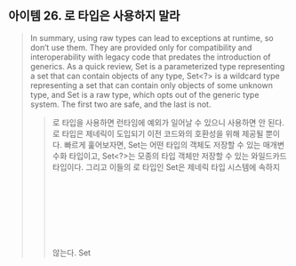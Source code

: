 

## 아이템 26. 로 타입은 사용하지 말라

> In summary, using raw types can lead to exceptions at runtime, so don’t use them. They are provided only for compatibility and interoperability with legacy code that predates the introduction of generics. As a quick review, Set<Object> is a parameterized type representing a set that can contain objects of any type, Set<?> is a wildcard type representing a set that can contain only objects of some unknown type, and Set is a raw type, which opts out of the generic type system. The first two are safe, and the last is not.

> 로 타입을 사용하면 런타임에 예외가 일어날 수 있으니 사용하면 안 된다. 로 타입은 제네릭이 도입되기 이전 코드와의 호환성을 위해 제공될 뿐이다. 빠르게 훑어보자면, Set<Object>는 어떤 타입의 객체도 저장할 수 있는 매개변수화 타입이고, Set<?>는 모종의 타입 객체만 저장할 수 있는 와일드카드 타입이다. 그리고 이들의 로 타입인 Set은 제네릭 타입 시스템에 속하지 않는다. Set<Object>와 Set<? >는 안전하지만, 로 타입인 Set은 안전하지 않다.



### 용어 정리

- 아따 많다. 타입 파라미터와 타입들을 분류해보자.

| 한글 용어                    | 영문                           | 예                                  |
| :--------------------------- | ------------------------------ | ----------------------------------- |
| 실제 타입 파리미터(매개변수) | actual type parameter          | `<String>`                          |
| (정규) 타입 파라미터         | formal type parameter          | `<E>`                               |
| 한정적 타입 파라미터         | bounded type parameter         | `<E extends Number>`                |
| 재귀적 타입 한정             | recursive type bound           | `<T extends Comparable<T>>`         |
| 이거는 부르는 이름이 없나?   | recursive wildcard type bound? | `<T extends Comparable<? super T>>` |
|                              |                                |                                     |
| 로 타입                      | raw type                       | `List`                              |
| 매개변수화 타입              | parameterized type             | `List<String>`                      |
| 제네릭 타입                  | generic type                   | `List<E>`                           |
| 비한정적 와일드카드 타입     | unbounded wildcard type        | `List<?>`                           |
| 한정적 와일드카드 타입       | bounded wildcard type          | `List<? extends Number>`            |
|                              |                                |                                     |
| 제네릭 메서드                | generic method                 | `static <E> List<E> asList(E[] a)`  |
| 타입 토큰                    | type token                     | `String.class`                      |



### 로타입

- 이 책 전반에서 줄기차게 이야기하듯, 오류는 가능한 한 발생 즉시, 이상적으로는 컴파일할 때 발견하는 것이 좋다.
  - 밑에 예제는 로 타입을 쓴 절대 따라 하면 안되는 예제
    - 컴파일, 실행은 되지만 런타임에 문제가 발생하고 문제 발생 지점과 원인을 제공한 코드가 멀리 떨어져 있을 가능성이 있어 원인 찾으려면 전체를 훑어봐야 할 수도 있다. 
  - 매개변수화된 컬렉션 타입으로 만들어 주면 엉뚱한 타입을 넣으려 하면 컴파일 오류가 발생한다.
    - `incompatible types: Coin connot be converted`

```java
// 코드 26-1 컬렉션의 로 타입 - 따라 하지 말 것!
// Stamp 인스턴스만 취급한다.
private final Collection stamps = ...;
// 실수로 동전을 넣는다.
stamps.add(new Coin(...)); // "unchecked cll" 경고를 내빝기는 하지만 컴파일이 된다.
```

```java
// 코드 26-2 반복자의 로 타입 - 따라 하지 말 것!
for (Iterator i = stamps.iterator(); i.hasNext();) {
    Stamp stamp = (Stamp) i.next(); // ClassCastException 발생
    stamp.cancel();
}
```

```java
// 코드 26-3 매개변수화된 컬렌션 타입 - 타입 안정성 확보!
private final Collection<Stamp> stamps = ...;
```



- **로 타입**을 쓰는 걸 언어 차원에서 막아 놓지는 않았지만 **절대로 써서는 안된다.**
  - 로 타입을 쓰면 제네릭이 안겨주는 안전성과 표현력을 모두 잃게 된다.
  - 절대 써서는 안 되는 로 타입을 만든 이유는 제네릭이 도입되기 전 코드와의 호환성 때문이다.
    - 이 마이그레이션 호환성을 위해 로 타입을 지원하고 제네릭 구현에는 소거(erasure; 아이템 28) 방식을 사용하기로 했다.



### 로 타입과 매개변수화 타입

- 로 타입 `List`와 매개변수화 티입인 `List<Object>`의 차이는 무엇일까나?
  - 매개변수로 `List`를 받는 메서드 `List<String>`을 넘길 수 있지만, `List<Object>`를 받는 메서드에는 넘길 수 없다.
  - `List<String>`은 로 타입인 `List`의 하위 타입이지만, `List<Object>`의 하위 타입은 아니다(아이템 28).
  - `List<Object>` 같은 매개변수화 타입을 사용할 때와 달리 `List` 같은 로 타입을 사용하면 타입 안전성을 잃게 된다.

```java
// 코드 26-4 런타임에 실패한다. - unsafeAdd 메서드가 로 타입(List)을 사용
public class Raw {
    public static void main(String[] args) {
        List<String> strings = new ArrayList<>();
        unsafeAdd(strings, Integer.valueOf(42));
        String s = strings.get(0); // 컴파일러가 자동으로 형변환 코드를 넣어준다.
    }

		// List list를 List<Object> list로 변경하면 컴파일조차 되지 않는다. 
    // 오류를 실행전에 컴파일할 때 발견!   
    private static void unsafeAdd(List list, Object o) {
        list.add(o);
    }
}
```



### 비한정적 와일드카드 타입

- 제네릭 타입을 쓰고 싶지만 실제 타입 매개변수가 무엇인지 신경 쓰고 싶지 않다면 물음표(?) 와일드카드를 사용하자.
  - 제네릭 타입인 `Set<E>`의 비한정적 와일드카드 타입은 `Set<?>`이다.
    - 이것이 어떤 타입이라도 담을 수 있는 가장 범용적인 매개변수화 `Set` 타입이다. 
  - 와일드카드 타입은 안전하고, 로 타입은 안전하지 않다.
    - 로 타입 컬렉션에는 아무 원소나 넣을 수 있으니 타입 불변식을 훼손하기 쉽다.
    - 반면, `Collection<?>`에는 (`null` 외에는) 어떤 원소도 넣을 수 없다.
      - `String`이든 뭐든 넣으려고 하면 컴파일 오류 발생
    - 비한정적 와일드카드 타입으로 하면 `Set<String>`, `Set<Integer>` 어떤 타입이든지 다 파라미터로 던질 수 있네.
      - 근데 파라미터로 넘기는 컬렉션에는 null 빼고는 아무것도 넣을 수 없다.
      - 굳이 넣고 싶으면 Lower-Bounded Wildcards 쓰면 된다.
        - `List<?>`이걸  `List<? super String>` 이렇게 하면 아무 원소나 넣을 수 없으니 불변식을 훼손하지 않고 넣을 수 있다. 

```java
// 코드 26-5 잘못된 예 - 모르는 타입의 원소도 받는 로 타입을 사용했다.
static int numElementsInCommon(Set s1, Set s2) {...}
// 코드 26-6 비한정적 와일드카드 타입을 사용하라. - 타입 안전하며 유연하다.
static int numElementsInCommon(Set<?> s1, Set<?> s2) {...}
```



### 로 타입을 써야하는 예외

- `class` 리터럴에는 로 타입을 써야 한다.
  - 허용 (로타입)
    - `List.class`, `String[].class`, `int.class`
  - 허용하지 않는거 (로 타입 외의 타입)
    - `List<String>.class`, `List<?>.class`
- `instanceof` 연산자와 관련해서
  - `instanceof` 연산자 뒤에는 로 타입과 비한정적 와일드카드 타입만 올 수 있다.
    - 런타임에는 제네릭 타입 정보가 지워지기 때문에 둘 다 똑같이 동작한다.
    - 제네릭 타입이나 한정적 와일드카드 등을 쓰면 컴파일 에러가 난다.
  - 밑에 예제가 제네릭 타입에 `intanceof`를 사용하는 올바른 예다.

```java
// 코드 26-7 로 타입을 써도 좋은 예 - instanceof 연산자
if (o instanceof Set) {     // 로 타입
  	Set<?> s = (Set<?>) o;  // 와일드카드 타입
  	...
}
```



## 아이템 27. 비검사 경고를 제거하라

> In summary, unchecked warnings are important. Don’t ignore them. Every unchecked warning represents the potential for a ClassCastException at run- time. Do your best to eliminate these warnings. If you can’t eliminate an unchecked warning and you can prove that the code that provoked it is typesafe, suppress the warning with a @SuppressWarnings("unchecked") annotation in the narrowest possible scope. Record the rationale for your decision to suppress the warning in a comment.

> 비검사 경고는 중요하니 무시하지 말자. 모든 비검사 경고는 런타임에 ClassCastException을 일으킬 수 있는 잠재적 가능성을 뜻하니 최선을 다해 제거하라. 경고를 없앨 방법을 찾지 못하겠다면, 그 코드가 타입 안전함을 증명하고 가능한 한 범위를 좁혀 @SuppressWarnings("unchecked") 애너테이션으로 경고를 숨겨라. 그런 다음 경고를 숨기기로 한 근거를 주석으로 남겨라.



- 할 수 있는 한 모든 비검사 경고를 제거하자.
- 경고를 제거할 수는 없지만 타입 안전하다고 확신할 수 있다면 `@SuppressWarnings("unchecked")` 애너테이션을 달아 경고를 숨기자.
  - `@SuppressWarnings` 애너테이션은 개별 지역변수 선언부터 클래스 전체까지 어떤 선언에도 달 수 있다. 
  - 하지만 `@SuppressWarnings` 애너테이션은 항상 가능한 한 좁은 범위에 적용하자.
  - `@SuppressWarnings("unchecked")` 애너테이션을 사용할 때면 그 경고를 무시해도 안전한 이유를 항상 주석으로 잠겨야 한다.



## 아이템 28. 배열보다는 리스트를 사용하라

> In summary, arrays and generics have very different type rules. Arrays are covariant and reified; generics are invariant and erased. As a consequence, arrays provide runtime type safety but not compile-time type safety, and vice versa for generics. As a rule, arrays and generics don’t mix well. If you find yourself mixing them and getting compile-time errors or warnings, your first impulse should be to replace the arrays with lists.

> 배열과 제네릭에는 매우 다른 타입 규칙이 적용된다. 배열은 공변이고 실체화되는 반면, 제네릭을 불공변이고 타입 정보가 소거된다. 그 결과 배열은 런타임에는 타입 안전하지만 컴파일타임에는 그렇지 않다. 제네릭은 반대다. 그래서 둘을 섞어 쓰기란 쉽지 않다. 둘을 섞어 쓰다가 컴파일 오류나 경고를 만나면, 가장 먼저 배열을 리스트로 대체하는 방법을 적용해보자.



### 배열과 제네릭 타입의 차이

- **배열은 공변(covariant)인데, 제네릭은 불공변(invariant)이다.**
  - `Sub`이 `Super`의 하위 타입이라면 `Sub[]`은 `Super[]`의 하위 타입이 된다.
    - 공변, 즉 함께 변한다는 뜻.
  - 서로 다른 타입 `Type1`과 `Type2`가 있을 때, `List<Type1>`은 `List<Type2>`의 하위 타입도 아니고 상위 타입도 아니다
    - `Type1`과 `Type2`가 상속관계에 있다고 해도`List<Type1>`과 `List<Type2>`은 서로 상위 타입도 하위 타입도 아니다.
  - 배열에서는 실수를 런타임에야 알게 되지만 리스트는 컴파일할 때 바로 알 수 있다.

```java
// 코드 28-1 런타임에 실패한다.
Object[] objectArray = new Long[1];
objectArray[0] = "타입이 달라 넣을 수 없다"; // ArrayStoreException을 던진다.
```

```java
// 코드 28-2 컴파일되지 않는다.
List<Object> ol = new ArrayList<Long>(); // 호환되지 않는 타입이다.
ol.add("타입이 달라 넣을 수 없다.");
```



- 배열은 런타임에도 자신이 담기로 한 원소의 타입을 인지하고 확인하지만 제네릭은 타입 정보가 런타임에는 소거된다.
  - 소거는 제네릭이 지원되기 전의 레거시 코드와 제네릭 타입을 함계 사용할 수 있게 해주는 매커니즘으로, 자바 5가 제네릭으로 순조롭게 전환될 수 있도록 해줬다(아이템 26).
- 이런 주요 차이로 인해 배열과 제네릭은 잘 어우러지지 못한다.



### 제네릭 배열 생성 불허용

- 배열은 제네릭 타입(`new List<E>[]`), 매개변수화 타입(`new List<String>[]`), 타입 매개변수(`new E[]`)로 사용할 수 없다(괄호안이 안되는 예).

```java
List<String>[] stringLists = new List<String>[1];  // (1)
List<Integer> intList = List.of(42);               // (2)
Object[] objects = stringLists;                    // (3)
objects[0] = intList;                              // (4)
String s = stringLists[0].get(0);                  // (5)
```

- (5) `stringLists[0].get()`
  - (3) `List<String>[]`를 `Object[]`에 할당
    - 배열은 공변이니 이게 된다고 가정
  - (4) `List<Integer>` 이거를 `objects[0]` 에
  - `get(0)` 하면 `Integer`가 나온다.
    - 컴파일러는 꺼낸 원소를 자동으로 `String`으로 형변환하는데, 이때 `ClassCastException`이 발생
    - 이런 일을 방지하기 위해서는 제네릭 배열이 생성되지 않도록 (1)에서 컴파일 오류룰 내야 한다.



### 실체화 불가 타입

- `E`(타입 파라미터), `List<E>`(제네릭 타입), `List<String>`(매개변수화 타입) 같은 타입을 **실체화 불가 타입**(non-reifiable type)이라고 한다.

- - 실체화되지 않아서 런타임에는 컴파일타임보다 타입 정보를 적게 가지는 타입이다.
  - 배열을 비한정적 와일드카드 타입으로 만들 수는 있지만, 유용하게 쓰일 일은 거의 없다.

- - 실체화되지 않아서 런타임에는 컴파일타임보다 타입 정보를 적게 가지는 타입이다.
  - 배열을 비한정적 와일드카드 타입으로 만들 수는 있지만, 유용하게 쓰일 일은 거의 없다.



### `E[]` 대신 `List<E>`를 사용

- 비검사 형변환 경고를 제거하려면 배열 대신 리스트를 쓰면 된다.

```java
// 코드 28-4 Chooser - 제네릭을 시급히 적용해야 한다!
public class Chooser {
  
    private final Object[] choiceArray;

    public Chooser(Collection choices) {
        choiceArray = choices.toArray();
    }

    public Object choose() {
        Random rnd = ThreadLocalRandom.current();
        return choiceArray[rnd.nextInt(choiceArray.length)];
    }
  
}
```

```java
// 코드 28-5 Chooser를 제네릭으로 만들기 위한 첫 시도 - 컴파일되지 않는다.
public class Chooser<T> {
  
    private final T[] choiceArray;

    public Chooser(Collection<T> choices) {
        choiceArray = choices.toArray();
      	// (T[]) choices.toArray();
      	// 이렇게 형변환을 해도 컴파일러는 T가 무슨 타입인지 알 수 없으니
       	// 이 형변환이 런타임에도 안전한지 보장할 수 없다는 경고 메세지를 띄운다. 
    }

    public Object choose() {
        Random rnd = ThreadLocalRandom.current();
        return choiceArray[rnd.nextInt(choiceArray.length)];
    }
  
}
```

```java
// 코드 28-6 리스트 기반 Chooser - 타입 안전성 확보!
public class Chooser<T> {
  
    private final List<T> choiceList;

    public Chooser(Collection<T> choices) {
        choiceList = new ArrayList<>(choices);
    }

    public T choose() {
        Random rnd = ThreadLocalRandom.current();
        return choiceList.get(rnd.nextInt(choiceList.size()));
    }
  
}
```



## 아이템 29. 이왕이면 제네릭 타입으로 만들라

> In summary, generic types are safer and easier to use than types that require casts in client code. When you design new types, make sure that they can be used without such casts. This will often mean making the types generic. If you have any existing types that should be generic but aren’t, generify them. This will make life easier for new users of these types without breaking existing clients (Item 26).

> 클라이언트에서 직접 형변환해야 하는 타입보다 제네릭 타입이 더 안전하고 쓰기 편하다. 그러니 새로운 타입을 설계할 때는 형변환 없이도 사용할 수 있도록 하라. 그렇게 하려면 제네릭 타입으로 만들어야 할 경우가 많다. 기존 타입 중 제네릭이었어야 하는 게 있다면 제네릭 타입으로 변경하자. 기존 클라이언트에는 아무 영향을 주지 않으면서, 새로운 사용자를 훨씬 편하게 해주는 길이다(아이템 26).



- 코드 29-1 `Stack` 클래스는 원래 제네릭 타입이어야 마땅하다.

  - 제네릭으로 만들어보자.
  - 이 클래스를 제네릭으로 바꾼다고 해도 현재 버전을 사용하는 클라이언트에는 아무런 해가 없다.

- 일반 클래스를 제네릭 클래스로 만드는 첫 단계는 클래스 선언에 **타입 파라미터**를 추가하는 일이다.

  - ```java
    elements = new E[DEFAULT_INITIAL_CAPACITY];
    ```

    - `E`와 같은 타입 파라미터는 실체화 불가 타입으로 배열을 만들 수 없다(아이템 28).
      - 해결책 두 가지

- 첫 번째 방법은 제네릭 배열 생성을 금지하는 제약을 대놓고 우회하는 방법

  - `Object` 배열을 생성한 다음 제네릭 배열로 형변환
    - 배열 `elements`는 `private` 필드에 저장되고, 클라이언트로 반환되거나 다른 메서드에 전달되는 일이 전혀 없다.
    - `push` 메서드를 통해 배열에 저장되는 원소의 타입은 항상 `E`다.
    - 이 비검사 형변환은 확실히 안전하다.
    - 비검사 형변환이 안전함을 직접 증명했다면 범위를 최소로 좁혀 `@SuppressWarnings` 애너테이션으로 해당 경고를 숨긴다(아이템 27).

```java
// 코드 29-2 제네릭 스택으로 가는 첫 단계 - 컴파일되지 않는다.
// E[]를 이용한 제네릭 스택
public class Stack<E> {
  
    private E[] elements;
    private int size = 0;
    private static final int DEFAULT_INITIAL_CAPACITY = 16;

    // 코드 29-3 배열을 사용한 코드를 제네릭으로 만드는 방법 1
    // 배열 elements는 push(E)로 넘어온 E 인스턴스만 담는다.
    // 따라서 타입 안전성을 보장하지만,
    // 이 배열의 런타임 타입은 E[]가 아닌 Object[]다!
    @SuppressWarnings("unchecked")
    public Stack() {
        elements = (E[]) new Object[DEFAULT_INITIAL_CAPACITY];
    }

    public void push(E e) {
        ensureCapacity();
        elements[size++] = e;
    }

    public E pop() {
        if (size == 0)
            throw new EmptyStackException();
        E result = elements[--size];
        elements[size] = null; // 다 쓴 참조 해제
        return result;
    }

    ...
  
}
```



- 두 번째 방법은 `elements` 필드의 타입을 `E[]`에서 `Object[]`로 바꾸는 것이다.
  - 배열이 반환한 원소를 E로 형변환하면 오류 대신 경고가 뜬다.
    - pop 메서드 전체에서 경고를 숨기지 말고, 아이템 27의 조언을 따라 비검사 형변환을 수행하는 할당문에서만 숨기는 부분 체크

```java
// Object[]를 이용한 제네릭 Stack
public class Stack<E> {
  
    private Object[] elements;
    private int size = 0;
    private static final int DEFAULT_INITIAL_CAPACITY = 16;
    
    public Stack() {
        elements = new Object[DEFAULT_INITIAL_CAPACITY];
    }

    public void push(E e) {
        ensureCapacity();
        elements[size++] = e;
    }

    // 코드 29-4 배열을 사용한 코드를 제네릭으로 만드는 방법 2
    // 비검사 경고를 적절히 숨긴다.
    public E pop() {
        if (size == 0)
            throw new EmptyStackException();

        // push에서 E 타입만 허용하므로 이 형변환은 안전하다.
        // 경고를 숨기는 범위를 이 정도로 줄일 수가 있구나.
        @SuppressWarnings("unchecked") E result =
                (E) elements[--size];

        elements[size] = null; // 다 쓴 참조 해제
        return result;
    }

		...
  
}
```



- 제네릭 배열 생성을 제거하는 두 방법 모두 나름의 지지를 얻고 있다.
  - 첫 번째 방법은 가독성이 더 좋다.
    - 배열의 타입을 `E[]`로 선언하여 오직 `E` 타입 인스턴스만 받음을 확실히 어필한다.
  - 첫 번째 방식에서는 형변환을 배열 생성 시 다 한 번만 해주면 된다.
    - 하지만 두 번째 방식에서는 배열에서 원소를 읽을 때마다 해줘야 한다. 
    - 따라서 현업에서는 첫 번째 방식을 더 선호하며 자주 사용한다.
  - (`E`가 `Object`가 아닌 한) 배열의 런타임 타입이 컴파일타임 타입과 달라 힙 오염(`heap pollution`; 아이템 32)을 일으킨다.
    - 힙 오염이 맘에 걸리는 프로그래머는 두 번째 방식을 고수하기도 한다(이번 아이템의 예에서는 힙 오염이 해가 되지 않았다).



- 지금까지 설명한 `Stack` 예는 "배열보다는 리스트를 우선하라"는 아이템 28과 모순돼 보인다. 
  - 사실 제네릭 타입 안에서 리스트를 사용하는 게 항상 가능하지도, 꼭 더 좋은 것도 아니다.
  - 자바가 리스트를 기본 타입으로 제공하지 않으므로 `ArrayList` 같은 제네릭 타입도 결국은 기본 타입인 배열을 사용해 구현해야 한다.
  - `HashMap` 같은 제네릭 타입은 성능을 높일 목적으로 배열을 사용하기도 한다.



## 아이템 30. 이왕이면 제네릭 메서드로 만들라

> In summary, generic methods, like generic types, are safer and easier to use than methods requiring their clients to put explicit casts on input parameters and return values. Like types, you should make sure that your methods can be used without casts, which often means making them generic. And like types, you should generify existing methods whose use requires casts. This makes life easier for new users without breaking existing clients (Item 26).

> 제네릭 타입과 마찬가지로, 클라이언트에서 입력 매개변수와 반환값을 명시적으로 형변환해야 하는 메서드보다 제네릭 메서드가 더 안전하며 사용하기도 쉽다. 타입과 마찬가지로, 메서드도 형변환 없이 사용할 수 있는 편이 좋으며, 많은 경우  그렇게 하려면 제네릭 메서드가 되어야 한다. 역시 타입과 마찬가지로, 형변환을 해줘야 하는 기존 메서드는 제네릭하게 만들자. 기존 클라이언트는 그대로 둔 채 새로운 사용자의 삶을 훨씬 편하게 만들어줄 것이다(아이템 26). 



- 제네릭 메서드 작성법은 제네릭 타입 작성법과 비슷하다.

  - (타입 매개변수들을 선언하는) **타입 매개변수 목록**은 메서드의 제한자와 반환 타입 사이에 온다.

    - ```java
      public static <E> Set<E> union(Set<E> s1, Set<E> s2) {...}
      ```

      - 다음 코드에서 타입 매개변수 목록은 `<E>`이고 반환 타입은 `Set<E>`이다.

    - 타입 매개변수의 명명 규칙은 제네릭 메서드나 제네릭 타입이나 똑같다(아이템 29, 68).



### 제네릭 싱글턴 팩터리

- 제네릭 싱글턴 팩터리
  - 요청한 타입 매개변수에 맞게 매번 그 객체의 타입을 바꿔주는 정적 팩터리 패턴
- 항등함수
  - `T`인자를 받으면 `T` 객체를 반환하는 함수 인터페이스
  - 항등함수 객체는 상태가 없으니 요청할 때마다 새로 생성하는 것은 낭비다.
  - 자바의 제네릭이 실체화된다면 항등함수를 타입별로 하나씩 만들어야 했겠지만, 소거 방식을 사용한 덕에 제네릭 싱글턴 하나면 충분하다.

```java
// 제네릭 싱글턴 팩터리 패턴
public class GenericSingletonFactory {
  
    // 코드 30-4 제네릭 싱글턴 팩터리 패턴
  	// 여기서는 타입을 Object
    private static UnaryOperator<Object> IDENTITY_FN = (t) -> t;

    @SuppressWarnings("unchecked")
    public static <T> UnaryOperator<T> identityFunction() {
        // 반환할 때 형변환
        // 여기서 리턴타입이 UnaryOperator<Object>라면 받는 쪽에서 형변환 해줘야한다.
      	return (UnaryOperator<T>) IDENTITY_FN;
    }

    // 코드 30-5 제네릭 싱글턴을 사용하는 예
    public static void main(String[] args) {
        String[] strings = { "삼베", "대마", "나일론" };
      	// 리턴타입이 UnaryOperator<T>이기 때문에 원하는 타입으로 받을 수 있다. 
        UnaryOperator<String> sameString = identityFunction();
        for (String s : strings)
            System.out.println(sameString.apply(s));

        Number[] numbers = { 1, 2.0, 3L };
        UnaryOperator<Number> sameNumber = identityFunction();
        for (Number n : numbers)
            System.out.println(sameNumber.apply(n));
    }
  
}
```



### 재귀적 타입 한정

- 재귀적 타입 한정(recursive type bound)

  - 상대적으로 드물긴 하지만, 자기 자신이 들어간 표현식을 사용하여 타입 매개변수의 허용 범위를 한정할 수 있다.

  - 재귀적 타입 한정은 주로 타입의 자연적 순서를 정하는 `Comparable` 인터페이스(아이템 14)와 함께 쓰인다.

    - `Comparable`을 구현한 원소의 컬렉션을 입력받는 메서드들은 주로 그 원소들을 정렬 혹은 검색하거나, 최솟값이나 최대값을 구하는 식으로 사용된다. 

    - 이 기능을 수행하려면 컬렉션에 담긴 모든 원소가 상호 비교될 수 있어야 한다.

      - ```java
        public static <E extends Comparable<E>> E max(Collection<E> c);
        ```

        - 재귀적 타입 한정을 이용해 상호 비교할 수 있음을 표현했다.

```java
// 재귀적 타입 한정을 이용해 상호 비교할 수 있음을 표현
public class RecursiveTypeBound {
  
    // 코드 30-7 컬렉션에서 최댓값을 반환한다. - 재귀적 타입 한정 사용
    public static <E extends Comparable<E>> E max(Collection<E> c) {
        if (c.isEmpty())
            throw new IllegalArgumentException("컬렉션이 비어 있습니다.");

        E result = null;
        for (E e : c)
            if (result == null || e.compareTo(result) > 0)
                result = Objects.requireNonNull(e);

        return result;
    }

    public static void main(String[] args) {
        List<String> argList = Arrays.asList(args);
        System.out.println(max(argList));
    }
  
}
```



## 아이템 31. 한정적 와일드카드를 사용해 API 유연성을 높이라

> In summary, using wildcard types in your APIs, while tricky, makes the APIs far more flexible. If you write a library that will be widely used, the proper use of wildcard types should be considered mandatory. Remember the basic rule: producer-extends, consumer-super (PECS). Also remember that all comparables and comparators are consumers.

> 조금 복잡하더라도 와일드 카드 타입을 적용하면 API가 훨씬 유연해진다. 그러니 널리 쓰일 라이브러리를 작성한다면 반드시 와일드카드 타입을 절절히 사용해줘야 한다. PECS 공식을 기억하자. 즉, 생산자(producer)는 extends를 소비자(consumer)는 super를 사용한다. Comparable과 Comparator는 모두 소비자라는 사실도 잊지 말자.



### 한정적 와일드카드 타입

- 아이템 28에서 이야기했듯 매개변수화 타입은 불공변(invariant)이다.
  - 서로 다른 타입 `Type1`과 `Type2`가 있을 때 `List<Type1>`은 `List<Type2>`의 하위 타입도 상위 타입도 아니다.
  - `List<Object>`에는 어떤 객체든 넣을 수 있지만 `List<String>`에는 문자열만 넣을 수 있다.
    - `List<String>`은 `List<Object>`가 하는 일을 제대로 수행하지 못하니 하위 타입이 될 수 없다.
      - 리스코프 치환 원칙에 어긋난다(아이템 10).



```java
// 코드 31-1 와일드카드 타입을 사용하지 않은 pushAll 메서드 - 결함이 있다!
public void pushAll(Iterable<E> src) {
    for (E e : src)
      push(e);
}
```

- `Stack<Number>`로 선언한 후 `pushAll(intVal)`을 호출
  - `intVal`은 `Integer` 타입
  - `Integer`는 `Number`의 하위 타입이니 잘 동작해야 할 것 같다.
  - 실제로는 오류 메시지가 뜬다.
    - incompatible types
    - 매개변수화 타입이 불공변이기 때문



```java
// 코드 31-2 E 생산자(producer) 매개변수에 와일드카드 타입 적용
public void pushAll(Iterable<? extends E> src) {
    for (E e : src)
        push(e);
}
```

- `pushAll`의 입력 매개변수 타입은 '`E`의 `Iterable`'이 아니라 '`E`의 하위 타입의 `Iterable`'이어야 한다.
  - 와일드카드 타입 `Iterable<? extends E>`가 정확히 이런 뜻이다. 



```java
// 코드 31-3 와일드카드 타입을 사용하지 않은 popAll 메서드 - 결함이 있다!
public void popAll(Collection<E> dst) {
    while (!isEmpty())
        dst.add(pop());
}
```

- 코드 31-3을 컴파일하면 "`Collection<Object>`는 `Collection<Number>`의 하위 타입이 아니다"라는 오류가 발생한다.



```java
// 코드 31-4 E 소비자(consumer) 매개변수에 와일드카드 타입 적용
public void popAll(Collection<? super E> dst) {
  while (!isEmpty())
    dst.add(pop());
}
```

- 이번에는 `popAll`의 입력 매개변수의 타입이 '`E`의 `Collection`'이 아니라 '`E`의 상위 타입의 `Collection`'이어야 한다.
  - 와일드카드 타입을 사용한 `Collection<? super E>`가 정확히 이런 의미다.



- 유연성을 극대화하려면 원소의 생산자나 소비자용 입력 매개변수에 와일드카드 타입을 사용하라.
  - 입력 매개변수가 생산자와 소비자 역할을 동시에 한다면 와일드카드 타입을 써도 좋을 게 없다.
    - 타입을 정확히 지정해야 하는 상황으로, 이때는 와일드카드 타입을 쓰지 말아야 한다.



### 펙스(PECS)

- producer-extends, consumer-super
  - **매개변수화 타입 T가 생산자라면 `<? extends T>`를 사용하고, 소비자라면 `<? super T>`를 사용하자.**

```java
// 변경 전
public Chooser(Collection<T> choices) {...}

// 코드 31-5 T 생산자 매개변수에 와일드카드 타입 적용
public Chooser(Collection<? extends T> choices) {...}


// 변경 전
public static <E> Set<E> union(Set<E> s1, Set<E> s2) {...}

// 코드 30-2의 제네릭 union 메서드에 와일드카드 타입을 적용해 유연성을 높였다.
public static <E> Set<E> union(Set<? extends E> s1,
                               Set<? extends E> s2) {...}


// 변경 전
public static <E extends Comparable<E>> E max(List<E> list) {...}

// 변경 후

// 입력 매개변수에서는 E 인스턴스를 생산하므로 원래의 List<E>를 List<? extends E>로 수정

// Comparable(혹은 Comparator)을 직접 구현하지 않고, 
// 직접 구현한 다른 타입을 확장한 타입을 지원하기 위해 와일드카드 
// <E extends Comparable<? super E>> 이게 필요하다

public static <E extends Comparable<? super E>> E max(List<? extends E> list) {...}
```



### 타입 파라미터와 와일드카드 공통되는 부분

- 타입 매개변수와 와일드카드에는 공통되는 부분이 있어서, 메서드를 정의할 때 둘 중 어느 것을 사용해도 괜찮을 때가 많다.
  - 예를 들어 주어진 리스트에서 명시한 두 인덱스의 아이템들을 교환(swap)하는 정적 메서드를 두 방식 모두로 정의해보자.
    - 코드 31-7에서 첫 번째는 비한정적 타입 매개변수(아이템 30)를 사용했고 두 번째는 비한정적 와일드카드를 사용했다.

```java
// 코드 31-7 swap 메서드의 두 가지 선언
public static <E> void swap(List<E> list, int i, int j);
public static void swap(List<?> list, int i, int j);
```

- 어떤 선언이 나을까? 더 나은 이유는 무엇일까?
  - public API라면 간단한 두 번째가 낫다.
- 기본 규칙은 이렇다.
  - 메서드 선언에 타입 매개변수가 한 번만 나오면 와일드 카드로 대체하라.
    - 이때 비한정적 타입 매개변수라면 비한정적 와일드카드로 바꾸고
    - 한정적 타입 매개변수라면 한정적 와일드카드로 바꾸면 된다.

```java
public static void swap(List<?> list, int i, int j) {
  	list.set(i, list.set(j, list.get(i)));
}
```

- 이 swap 선언은 컴파일하면 오류 메시지가 나온다.
  - 방금 꺼낸 원소를 리스트에 다시 넣을 수 없다니 왜 그럴까?
    - 리스트의 타입이 `List<?>`인데, `List<?>`에는 null 외에는 어떤 값도 넣을 수 없다.
      - 와일드카드 타입의 실제 타입을 알려주는 메서드를 **private 도우미 메서드**로 따로 작성하여 활용해보자.

```java
// 와일드카드 타입을 실제 타입으로 바꿔주는 private 도우미 메서드
public class Swap {
    public static void swap(List<?> list, int i, int j) {
        swapHelper(list, i, j);
    }

    // 와일드카드 타입을 실제 타입으로 바꿔주는 private 도우미 메서드
    private static <E> void swapHelper(List<E> list, int i, int j) {
        list.set(i, list.set(j, list.get(i)));
    }

    public static void main(String[] args) {
        // 첫 번째와 마지막 인수를 스왑한 후 결과 리스트를 출력한다.
        List<String> argList = Arrays.asList(args);
        swap(argList, 0, argList.size() - 1);
        System.out.println(argList);
    }
}
```




## 아이템 32. 제네릭과 가변인수를 함께 쓸 때는 신중하라

> In summary, varargs and generics do not interact well because the varargs facility is a leaky abstraction built atop arrays, and arrays have different type rules from generics. Though generic varargs parameters are not typesafe, they are legal. If you choose to write a method with a generic (or parameterized) varargs parame- ter, first ensure that the method is typesafe, and then annotate it with @SafeVarargs so it is not unpleasant to use.

> 가변인수와 제네릭은 궁합이 좋지 않다. 가변인수 기능은 배열을 노출하여 추상화가 완벽하지 못하고, 배열과 제네릭의 타입 규칙이 서로 다르기 때문이다. 제네릭 varargs 매개변수는 타입 안전하지는 않지만, 허용된다. 메서드에 제네릭 (혹은 매개변수화된) varargs 매개변수를 사용하고자 한다면, 먼저 그 메서드가 타입 안전한지 확인한 다음 @SafeVarargs 애너테이션을 달아 사용하는 데 불편함이 없게끔 하자.



- 가변인수 메서드를 호출하면 가변인수를 담기 위한 배열이 자동으로 하나 만들어진다.
  - 그런데 내부로 감춰야 했을 이 배열을 그만 클라이언트에 노출하는 문제가 생겼다.
  - 그 결과 `varargs` 매개변수에 제네릭이나 매개변수화 타입이 포함되면 알기 어려운 컴파일 경고가 발생한다.
    - 호출자 쪽에 경고 뜬다.
      -  `Unchecked generics array creation for varargs parameter `
- 매개변수화 타입의 변수가 타입이 다른 객체를 참조하면 힙 오염이 발생한다.
  - 타입 안정성이 깨지니 제네릭 `varargs` 배열 매개변수에 값을 저장하는 것은 안전하지 않다.

```java
// 코드 32-1 제네릭과 varargs를 혼용하면 타입 안정성이 깨진다!
static void dangerous(List<String>... stringLists) {
    List<Integer> intList = List.of(42);
    Object[] objects = stringLists;
    objects[0] = intLists; // 힙 오염 발생
    String s = stringLists[0].get(0); // ClassCastException
}
```



- 제네릭 배열을 프로그래머가 직접 생성하는 건 허용하지 않으면서 제네릭 `varargs` 매개변수를 받는 메서드를 선언할 수 있게 한 이유는 실무에서 매우 유용하기 때문임.
  - `Arrays.asList(T… a)`, `Collections.addAll(Collection<? Super T> c, T… elements)` 등



- 자바 7 전에는 제네릭 가변인수 메서드의 작성자가 호출자 쪽에서 발생하는 경고에 대해서 해줄 수 있는 일이 없었다.
  - 사용자는 이 경고를 그냥 두거나 (더 흔하게는) 호출하는 곳마다 `@SuppressWarnings("unchecked")` 애너테이션을 달아 경고를 숨겨야 했다(아이템 27).
- 자바 7에서는 `@SafeVarargs` 애너테이션이 추가되어 제네릭 가변인수 메서드 작성자가 클라이언트 측에서 발생하는 경고를 숨길 수 있게 되었다.
  - `@SafeVarargs` 애너테이션은 메서드 작성자가 그 메서드가 타입 안전함을 보장하는 장치다.
- `varargs` 매개변수 배열이 호출자로부터 그 메서드로 순수하게 인수들을 전달하는 일만 한다면(`varargs`의 목적대로만 쓰인다면) 그 메서드는 안전하다.
  - 메서드 안에서 배열에 아무것도 저장하지 않고, 배열의 참조가 밖으로 노출되지 않는다면 타입 안전하다.



- `varargs` 매개변수 배열에 아무것도 저장하지 않고도 타입 안전성을 깰수도 있으니 주의해야 한다.
  - 이 메서드가 반환하는 배열의 타입은 이 메서드에 인수를 넘기는 컴파일타임에 결정되는데, 그 시점에는 컴파일러에게 충분한 정보가 주어지지 않아 타입을 잘못 판단할 수 있다.
  - 따라서 자신의 varargs 매개변수 배열을 그대로 반환하면 힙 오염을 이 메서드를 호출한 쪽의 콜스택으로까지 전이하는 결과를 낳을 수 있다.
  - 밑에 코드를 보면 pickTwo 메서드를 본 컴파일러는 `Object[]`을 만들어 준다.
    - 안에서 호출하는 toArray 메서드가 가변인수라서 배열을 만들어야하는데 자신이(picktwo) 받는 매개변수 타입이 타입 파라미터이기 때문에 어떤 타입도 다 담을 수 있는 `Object` 타입 배열을 만든다.
    - pickTwo는 toArray에서 반환 받은 `Object[]`을 그대로 리턴하고 있다.
    - 근데 pickTwo를 호출 할 때는 `String` 타입을 넘기네?
      - 컴파일러는 이 부분을 보고 `String[]`을 만들어 놓고 있는데 반환이 `Object[]`이 오네?
        - `Object`는 `String`의 상위 타입이기 때문에 `String`에서 `Object`로는 형변환이 안된다.
        - `ClassCastException`

```java
// 미묘한 힙 오염 발생
public class PickTwo {
    // 코드 32-2 자신의 제네릭 매개변수 배열의 참조를 노출한다. - 안전하지 않다!
    static <T> T[] toArray(T... args) {
        return args;
    }

    static <T> T[] pickTwo(T a, T b, T c) {
        switch(ThreadLocalRandom.current().nextInt(3)) {
            case 0: return toArray(a, b);
            case 1: return toArray(a, c);
            case 2: return toArray(b, c);
        }
        throw new AssertionError(); // 도달할 수 없다.
    }

    public static void main(String[] args) {
        String[] attributes = pickTwo("좋은", "빠른", "저렴한");
        System.out.println(Arrays.toString(attributes));
    }
}
```



- 위 예는 제네릭 `varargs` 매개변수 배열에 다른 메서드가 접근하도록 허용하면 안전하지 않다는 점을 다시 한번 상기시킨다.
  - 단, 예외가 두 가지 있다.
    - 첫 번째, `@SafeVarargs`로 제대로 애노테이트된 또 다른 `varargs` 메서드에 넘기는 것은 안전하다.
    - 두 번째, 그저 이 배열 내용의 일부 함수를 호출만 하는(`varargs`를 받지 않는) 일반 메서드에 넘기는 것도 안전하다.

```java
@SafeVarargs
static <T> List<T> flatten(List<? extends T>... lists) {
    List<T> result = new ArrayList<>();
    for (List<? extends T> list : lists)
      	// 모든 원소를 하나의 리스트로 옮겨 담아 반환
      	result.addAll(list);
    return result;
}
```



- 제네릭이나 매개변수화 타입의 `varargs` 매개변수를 받는 모든 메서드에 `@SafeVarargs`를 달라.
  - 이 말은 안전하지 않은 `varargs` 메서드는 절대 작성해서는 안 된다는 뜻이다.
- 통제할 수 있는 메서드 중 제네릭 `varargs` 매개변수를 사용하며 힙 오염 경고가 뜨는 메서드가 있다면, 그 메서드가 진짜 안전한지 점검하라.
  - 다음 두 조건을 모두 만족하는 제네릭 `varargs` 메서드는 안전하다. 둘 중 하나라도 어겼다면 수정하자.
    - `varargs` 매개변수 배열에 아무것도 저장하지 않는다.
    - 그 배열(혹은 복제본)을 신뢰할 수 없는 코드에 노출하지 않는다.



- `@SafeVarargs` 애너테이션은 재정의할 수 없는 메서드에만 달아야 한다.
  - 재정의한 메서드도 안전할지는 보장할 수 없기 때문이다.
  - 자바 8에서 이 애너테이션은 오직 정적 메서드와 `final` 인스턴스 메서드에만 붙일 수 있다.
  - 자바 9부터는 `private` 인스턴스 메서드에도 허용된다.



- `@SafeVarargs` 애너테이션이 유일한 정답은 아니다.
  - 아이템 28의 조언을 따라(실체는 배열인) `varargs` 매개변수를 `List` 매개변수로 바꿀 수도 있다.
    - `List.of`에도 `@SafeVarargs` 애너테이션이 달려 있다.
    - 장점
      - 컴파일러가 이 메서드의 타입 안전성을 검증할 수 있다는 데 있다.
      - `@SafeVararsg` 애너테이션을 우리가 직접 달지 않아도 된다.
      - 실수로 안전하다고 판단할 걱정도 없다.
    - 단점
      - 클라이언트 코드가 살짝 지저분해지고 속도가 조금 느려질 수 있다는 정도다.

```java
// 코드 32-4 제네릭 varargs 매개변수를 List로 대체한 예 - 타입 안전하다.
public class FlattenWithList {
    static <T> List<T> flatten(List<List<? extends T>> lists) {
        List<T> result = new ArrayList<>();
        for (List<? extends T> list : lists)
            result.addAll(list);
        return result;
    }

    public static void main(String[] args) {
        List<Integer> flatList = flatten(List.of(
                List.of(1, 2), List.of(3, 4, 5), List.of(6,7)));
        System.out.println(flatList);
    }
}
```



## 아이템 33. 타입 안전 이종 컨테이너를 고려하라

> In summary, the normal use of generics, exemplified by the collections APIs, restricts you to a fixed number of type parameters per container. You can get around this restriction by placing the type parameter on the key rather than the container. You can use Class objects as keys for such typesafe heterogeneous containers. A Class object used in this fashion is called a type token. You can also use a custom key type. For example, you could have a DatabaseRow type repre- senting a database row (the container), and a generic type Column<T> as its key.

> 컬렉션 API로 대표되는 일반적인 제네릭 형태에서는 한 컨테이너가 다룰 수 있는 타입 매개변수의 수가 고정되어 있다. 하지만 컨테이너 자체가 아닌 키를 타입 매개변수로 바꾸면 이런 제약이 없는 타입 안전 이종 컨테이너를 만들 수 있다. 타입 안전 이종 컨테이너는 Class를 키로 쓰며, 이런 식으로 쓰이는 Class 객체를 타입 토큰이라 한다. 또한, 직접 구현한 키 타입도 쓸 수 있다. 예컨대 데이터베이스의 행(컨테이너)을 표현한 DatabaseRow 타입에는 제네릭 타입인 Column<T>를 키로 사용할 수 있다.



### 타입 안전 이종 컨테이너

- 데이터베이스의 행(row)은 임의 개수의 열(column)을 가질 수 있는데, 모두 열을 타입 안전하게 이용할 수 있다면 멋질 것이다.
  - 다행히 쉬운 해법이 있다.
  - 컨테이너 대신 키를 매개변수화한 다음, 컨테이너에 값을 넣거나 뺄 때 매개변수화한 키를 함께 제공하면 된다.
    - 이렇게 하면 제네릭 타입 시스템이 값의 타입이 키와 같음을 보장해줄 것이다.
    - 이러한 설계 방식을 **타입 안전 이종 컨테이너 패턴**(type safe heterogeneous pattern)이라 한다.



- 타입별로 즐겨 찾는 인스턴스를 저장하고 검색할 수 있는 Favorites 클래스를 생각해보자.
  - **각 타입의 Class 객체**를 매개변수화한 키 역할로 사용하면 되는데, 이 방식이 동작하는 이유는 **class의 클래스가 제네릭**이기 때문이다.
    - class 리터럴의 타입은 Class가 아닌 Class<T>다.
      - String.class의 타입은 Class<String>, Integer.class의 타입은 Class<Integer>
- 타입 토큰(type token)
  - String.class, Integer.class 등 이런 형태가 타입 토큰임.
  - 컴파일타임 타입 정보와 런타임 타입 정보를 알아내기 위해 메서드들이 주고받는 class 리터럴



```java
// 타입 안전 이종 컨테이너 패턴
public class Favorites {
  
    // 코드 33-3 타입 안전 이종 컨테이너 패턴 - 구현
    private Map<Class<?>, Object> favorites = new HashMap<>();

    public <T> void putFavorite(Class<T> type, T instance) {
        favorites.put(Objects.requireNonNull(type), instance);
    }

    public <T> T getFavorite(Class<T> type) {
        return type.cast(favorites.get(type));
    }

//    // 코드 33-4 동적 형변환으로 런타임 타입 안전성 확보
//    public <T> void putFavorite(Class<T> type, T instance) {
//        favorites.put(Objects.requireNonNull(type), type.cast(instance));
//    }

    // 코드 33-2 타입 안전 이종 컨테이너 패턴 - 클라이언트
    public static void main(String[] args) {
        Favorites f = new Favorites();
        
        f.putFavorite(String.class, "Java");
        f.putFavorite(Integer.class, 0xcafebabe);
        f.putFavorite(Class.class, Favorites.class);
       
        String favoriteString = f.getFavorite(String.class);
        int favoriteInteger = f.getFavorite(Integer.class);
//        String a =  f.getFavorite(Integer.class);

        Class<?> favoriteClass = f.getFavorite(Class.class);
        
        System.out.printf("%s %x %s%n", favoriteString,
                favoriteInteger, favoriteClass.getName());
    }
  
}
```

- Favorites 인스턴스는 타입 안전하다.
  - String을 요청했는데 Integer를 반환하는 일은 절대 없다.
    - `(Class<T> type, T instance)`
      - 둘 다 T, 타입 파라미터가 그걸 보장해 주고 있다.
  - 모든 키의 타입이 제각각이라, 일반적인 맵과 달리 여러 가지 타입의 원소를 담을 수 있다.
  - Favorites는 타입 안전 이종 컨테이너라 할 만하다.

- Favorites가 사용하는 private 맵 변수인 favorites의 타입은 Map<Class<?>, Object>이다.
  - 비한정적 와일드카드 타입이라 이 맵 안에 아무것도 넣을 수 없다고 생각할 수 있지다.
    - 하지만 사실은 그 반대다.
    - 와일드카드 타입이 중첩(nested)되었다는 점에 주목해야 한다.
      - 맵이 아니라 키가 와일드카드 타입인 것이다.
        - 키로 아무 타입이나 다 넣을 수 있게 된거다.



- Favorites 클래스 제약 두 가지

  - 첫 번째, 악의적인 클라이언트가 Class 객체를 (제네릭이 아닌) 로 타입(아이템 26)으로 넘기면 Favorites 인스턴스의 타입 안전성이 쉽게 깨진다.

    - ```java
      f.putFavorite((Class)Integer.class, "Integer의 인스턴스가 아닙니다.");
      ```

      - `Class` 타입으로 캐스팅해서 넣으니깐 들어가네.

    ```java
    // 코드 33-4 동적 형변환으로 런타임 타입 안전성 확보 (202쪽)
    public <T> void putFavorite(Class<T> type, T instance) {
        favorites.put(Objects.requireNonNull(type), type.cast(instance));
    }
    ```

    - 불변식을 보장하려면 putFavorite 메서드에서 인수로 주어진 instance의  타입이 type으로 명시한 타입과 같은지 확인하면 된다.

  - 두 번째, 실체화 불가 타입(아이템 28)에는 사용할 수 없다. 

    - String이나 String[]은 저장할 수 있어도 List<String>은 컴파일 되지 않는다.
      - List<String>용 Class 객체를 얻을 수 없기 때문이다.
    - 슈퍼 타입 토큰
    - 허용하는 타입을 제한하고 싶다면 한정적 타입 토큰을 활용하면 가능하다.
      - Class<?> 타입의 객체가 있고, 이를 한정적 타입 토큰을 받는 메서드에 넘기려면 어떻게 해야 할까?
        - Class 클래스가 이런 형변환을 안전하게 (그리고 동적으로) 수행해주는 asSubclass 인스턴스 메서드를 제공한다.
        - 코드 33-5는 컴파일 시점에는 타입을 알 수 없는 애너테이션을 asSubclass 메서드를 사용해 런타임에 읽어낸다.

```java
// 코드 33-5 asSubclass를 사용해 한정적 타입 토큰을 안전하게 형변환한다.
public class PrintAnnotation {
    static Annotation getAnnotation(AnnotatedElement element,
                                    String annotationTypeName) {
      
        Class<?> annotationType = null; // 비한정적 타입 토큰
        try {
            annotationType = Class.forName(annotationTypeName);
        } catch (Exception ex) {
            throw new IllegalArgumentException(ex);
        }
        return element.getAnnotation(
                annotationType.asSubclass(Annotation.class));
      
    }
  
		...
```